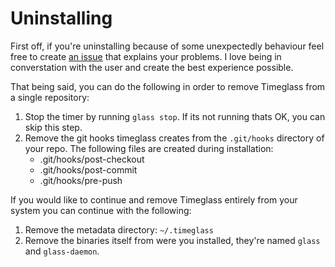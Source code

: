 # Uninstalling
First off, if you're uninstalling because of some unexpectedly behaviour feel free to create [an issue](https://github.com/timeglass/glass/issues) that explains your problems. I love being in converstation with the user and create the best experience possible. 

That being said, you can do the following in order to remove Timeglass from a single repository:

1. Stop the timer by running `glass stop`. If its not running thats OK, you can skip this step.
2. Remove the git hooks timeglass creates from the `.git/hooks` directory of your repo. The following files are created during installation:
     - .git/hooks/post-checkout 
     - .git/hooks/post-commit 
     - .git/hooks/pre-push

If you would like to continue and remove Timeglass entirely from your system you can continue with the following:

1. Remove the metadata directory: `~/.timeglass`
2. Remove the binaries itself from were you installed, they're named `glass` and `glass-daemon`.
